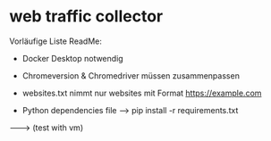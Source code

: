 # web traffic collector

Vorläufige Liste ReadMe:

- Docker Desktop notwendig

- Chromeversion & Chromedriver müssen zusammenpassen

- websites.txt nimmt nur websites mit Format https://example.com

- Python dependencies file --> pip install -r requirements.txt

---> (test with vm)
